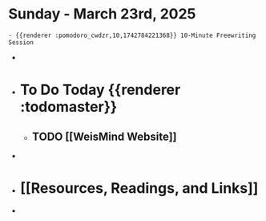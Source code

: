 # Sunday - March 23rd, 2025
	- {{renderer :pomodoro_cwdzr,10,1742784221368}} 10-Minute Freewriting Session
-
- # To Do Today {{renderer :todomaster}}
	- ## TODO [[WeisMind Website]]
-
- # [[Resources, Readings, and Links]]
-